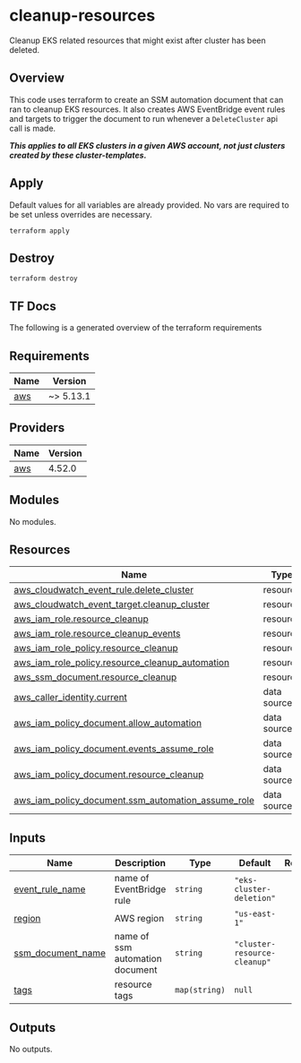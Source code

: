 # cleanup-resources
Cleanup EKS related resources that might exist after cluster has been deleted.

## Overview
This code uses terraform to create an SSM automation document that can ran to cleanup EKS resources.  It also creates AWS EventBridge event rules and targets to trigger the document to run whenever a `DeleteCluster` api call is made.

***This applies to all EKS clusters in a given AWS account, not just clusters created by these cluster-templates.***

## Apply
Default values for all variables are already provided.  No vars are required to be set unless overrides are necessary.

```
terraform apply
```

## Destroy
```
terraform destroy
```

## TF Docs
The following is a generated overview of the terraform requirements

<!-- BEGIN_TF_DOCS -->
## Requirements

| Name | Version |
|------|---------|
| <a name="requirement_aws"></a> [aws](#requirement\_aws) | ~> 5.13.1 |

## Providers

| Name | Version |
|------|---------|
| <a name="provider_aws"></a> [aws](#provider\_aws) | 4.52.0 |

## Modules

No modules.

## Resources

| Name | Type |
|------|------|
| [aws_cloudwatch_event_rule.delete_cluster](https://registry.terraform.io/providers/hashicorp/aws/latest/docs/resources/cloudwatch_event_rule) | resource |
| [aws_cloudwatch_event_target.cleanup_cluster](https://registry.terraform.io/providers/hashicorp/aws/latest/docs/resources/cloudwatch_event_target) | resource |
| [aws_iam_role.resource_cleanup](https://registry.terraform.io/providers/hashicorp/aws/latest/docs/resources/iam_role) | resource |
| [aws_iam_role.resource_cleanup_events](https://registry.terraform.io/providers/hashicorp/aws/latest/docs/resources/iam_role) | resource |
| [aws_iam_role_policy.resource_cleanup](https://registry.terraform.io/providers/hashicorp/aws/latest/docs/resources/iam_role_policy) | resource |
| [aws_iam_role_policy.resource_cleanup_automation](https://registry.terraform.io/providers/hashicorp/aws/latest/docs/resources/iam_role_policy) | resource |
| [aws_ssm_document.resource_cleanup](https://registry.terraform.io/providers/hashicorp/aws/latest/docs/resources/ssm_document) | resource |
| [aws_caller_identity.current](https://registry.terraform.io/providers/hashicorp/aws/latest/docs/data-sources/caller_identity) | data source |
| [aws_iam_policy_document.allow_automation](https://registry.terraform.io/providers/hashicorp/aws/latest/docs/data-sources/iam_policy_document) | data source |
| [aws_iam_policy_document.events_assume_role](https://registry.terraform.io/providers/hashicorp/aws/latest/docs/data-sources/iam_policy_document) | data source |
| [aws_iam_policy_document.resource_cleanup](https://registry.terraform.io/providers/hashicorp/aws/latest/docs/data-sources/iam_policy_document) | data source |
| [aws_iam_policy_document.ssm_automation_assume_role](https://registry.terraform.io/providers/hashicorp/aws/latest/docs/data-sources/iam_policy_document) | data source |

## Inputs

| Name | Description | Type | Default | Required |
|------|-------------|------|---------|:--------:|
| <a name="input_event_rule_name"></a> [event\_rule\_name](#input\_event\_rule\_name) | name of EventBridge rule | `string` | `"eks-cluster-deletion"` | no |
| <a name="input_region"></a> [region](#input\_region) | AWS region | `string` | `"us-east-1"` | no |
| <a name="input_ssm_document_name"></a> [ssm\_document\_name](#input\_ssm\_document\_name) | name of ssm automation document | `string` | `"cluster-resource-cleanup"` | no |
| <a name="input_tags"></a> [tags](#input\_tags) | resource tags | `map(string)` | `null` | no |

## Outputs

No outputs.
<!-- END_TF_DOCS -->
